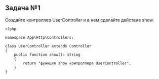 ## Задача №1

Создайте контроллер UserController и в нем сделайте действие show.

    <?php
    
    namespace App\Http\Controllers;

    class UserController extends Controller
    {
        public function show(): string
        {
            return "функция show контроллера UserController";
        }
    }